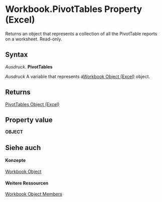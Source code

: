 
# Workbook.PivotTables Property (Excel)

Returns an object that represents a collection of all the PivotTable reports on a worksheet. Read-only.


## Syntax

 _Ausdruck_. **PivotTables**

 _Ausdruck_ A variable that represents a[Workbook Object (Excel)](8c00aa60-c974-eed3-0812-3c9625eb0d4c.md) object.


## Returns

[PivotTables Object (Excel)](5beb33ac-a0fb-3f78-8fdc-d05719512214.md)


## Property value

 **OBJECT**


## Siehe auch


#### Konzepte


[Workbook Object](8c00aa60-c974-eed3-0812-3c9625eb0d4c.md)
#### Weitere Ressourcen


[Workbook Object Members](http://msdn.microsoft.com/library/dce102a3-25de-3ff4-2ce5-bc56e08baca7%28Office.15%29.aspx)